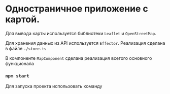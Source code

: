 # Одностраничное приложение с картой. 
Для вывода карты используется библиотеки `Leaflet` и `OpenStreetMap`.

Для хранения данных из API используется `Effector`.
Реализация сделана в файле `./store.ts`

В компоненте `MapComponent` сделана реализация всегого основного функционала

### `npm start`
Для запуска проекта использовать команду 
